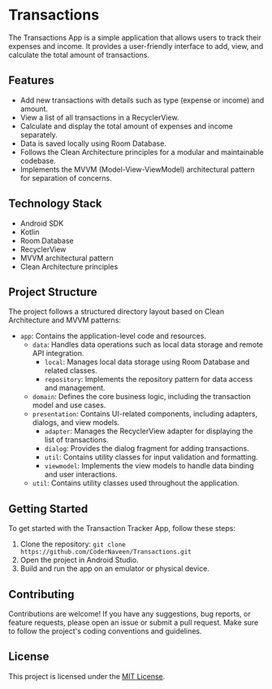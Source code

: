 # Transactions

The Transactions App is a simple application that allows users to track their expenses and income. It provides a user-friendly interface to add, view, and calculate the total amount of transactions.

## Features

- Add new transactions with details such as type (expense or income) and amount.
- View a list of all transactions in a RecyclerView.
- Calculate and display the total amount of expenses and income separately.
- Data is saved locally using Room Database.
- Follows the Clean Architecture principles for a modular and maintainable codebase.
- Implements the MVVM (Model-View-ViewModel) architectural pattern for separation of concerns.

## Technology Stack

- Android SDK
- Kotlin
- Room Database
- RecyclerView
- MVVM architectural pattern
- Clean Architecture principles

## Project Structure

The project follows a structured directory layout based on Clean Architecture and MVVM patterns:

- `app`: Contains the application-level code and resources.
  - `data`: Handles data operations such as local data storage and remote API integration.
    - `local`: Manages local data storage using Room Database and related classes.
    - `repository`: Implements the repository pattern for data access and management.
  - `domain`: Defines the core business logic, including the transaction model and use cases.
  - `presentation`: Contains UI-related components, including adapters, dialogs, and view models.
    - `adapter`: Manages the RecyclerView adapter for displaying the list of transactions.
    - `dialog`: Provides the dialog fragment for adding transactions.
    - `util`: Contains utility classes for input validation and formatting.
    - `viewmodel`: Implements the view models to handle data binding and user interactions.
  - `util`: Contains utility classes used throughout the application.

## Getting Started

To get started with the Transaction Tracker App, follow these steps:

1. Clone the repository: `git clone https://github.com/CoderNaveen/Transactions.git`
2. Open the project in Android Studio.
3. Build and run the app on an emulator or physical device.

## Contributing

Contributions are welcome! If you have any suggestions, bug reports, or feature requests, please open an issue or submit a pull request. Make sure to follow the project's coding conventions and guidelines.

## License

This project is licensed under the [MIT License](LICENSE).
